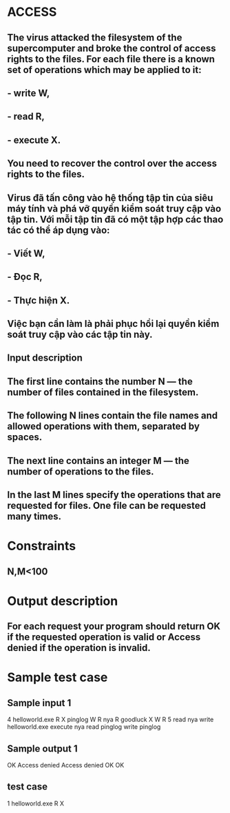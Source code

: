 # ACCESS

## The virus attacked the filesystem of the supercomputer and broke the control of access rights to the files. For each file there is a known set of operations which may be applied to it:

## - write W,
## - read R,
## - execute X.

## You need to recover the control over the access rights to the files.

## Virus đã tấn công vào hệ thống tập tin của siêu máy tính và phá vỡ quyền kiểm soát truy cập vào tập tin. Với mỗi tập tin đã có một tập hợp các thao tác có thể áp dụng vào:

## - Viết W,
## - Đọc R,
## - Thực hiện X.

## Việc bạn cần làm là phải phục hồi lại quyền kiểm soát truy cập vào các tập tin này.

## Input description
## The first line contains the number N — the number of files contained in the filesystem.
## The following N lines contain the file names and allowed operations with them, separated by spaces.
## The next line contains an integer M — the number of operations to the files.
## In the last M lines specify the operations that are requested for files. One file can be requested many times.

# Constraints

## N,M<100

# Output description

## For each request your program should return OK if the requested operation is valid or Access denied if the operation is invalid.

# Sample test case

## Sample input 1
4
helloworld.exe R X
pinglog W R
nya R
goodluck X W R
5
read nya
write helloworld.exe
execute nya
read pinglog
write pinglog

## Sample output 1

OK
Access denied
Access denied
OK
OK

## test case

1 
helloworld.exe R X